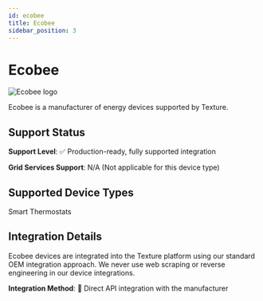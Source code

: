```yaml
---
id: ecobee
title: Ecobee
sidebar_position: 3
---
```


# Ecobee

<div style={{ textAlign: 'center', margin: '20px 0' }}>
  <img 
    src="https://device.cms.texture.energy/logo/%20Ecobee%20Vector%20Icon.svg" 
    alt="Ecobee logo" 
    style={{ maxWidth: '200px', maxHeight: '150px' }}
  />
</div>

Ecobee is a manufacturer of energy devices supported by Texture.



## Support Status

**Support Level**: ✅ Production-ready, fully supported integration

**Grid Services Support**: N/A (Not applicable for this device type)

## Supported Device Types

Smart Thermostats

## Integration Details

Ecobee devices are integrated into the Texture platform using our standard OEM integration approach. We never use web scraping or reverse engineering in our device integrations.

**Integration Method**: 🔌 Direct API integration with the manufacturer



